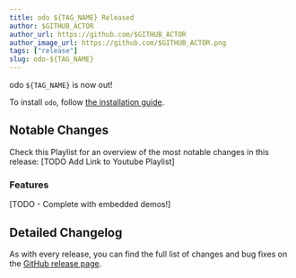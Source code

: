 ```yaml
---
title: odo ${TAG_NAME} Released
author: $GITHUB_ACTOR
author_url: https://github.com/$GITHUB_ACTOR
author_image_url: https://github.com/$GITHUB_ACTOR.png
tags: ["release"]
slug: odo-${TAG_NAME}
---
```


odo `${TAG_NAME}` is now out!

<!--truncate-->

To install `odo`, follow [the installation guide](../docs/overview/installation).

## Notable Changes
Check this Playlist for an overview of the most notable changes in this release: [TODO Add Link to Youtube Playlist]

### Features

[TODO - Complete with embedded demos!]

## Detailed Changelog

As with every release, you can find the full list of changes and bug fixes on the [GitHub release page](https://github.com/${GITHUB_REPOSITORY}/releases/tag/${TAG_NAME}).


